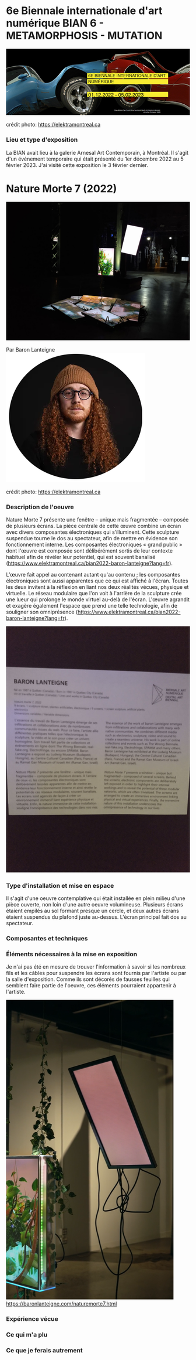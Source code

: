 # 6e Biennale internationale d'art numérique BIAN 6 - METAMORPHOSIS - MUTATION

![Affiche BIAN](medias/affiche_bian.png)

crédit photo: https://elektramontreal.ca

### Lieu et type d'exposition
La BIAN avait lieu à la galerie Arnesal Art Contemporain, à Montréal. Il s'agit d'un événement temporaire qui était présenté du 1er décembre 2022 au 5 février 2023. J'ai visité cette exposition le 3 février dernier.

# Nature Morte 7 (2022)
![Vue d'ensemble](medias/bian_nature_morte_ensemble.jpg)

Par Baron Lanteigne 
![Baron Lanteigne](medias/baron_lanteigne.png)

crédit photo: https://elektramontreal.ca

### Description de l'oeuvre
Nature Morte 7 présente une fenêtre – unique mais fragmentée – composée de plusieurs écrans. La pièce centrale de cette œuvre combine un écran avec divers composantes électroniques qui s’illuminent. Cette sculpture suspendue tourne le dos au spectateur, afin de mettre en évidence son fonctionnement interne. Les composantes électroniques « grand public » dont l'œuvre est composée sont délibérément sortis de leur contexte habituel afin de révéler leur potentiel, qui est souvent banalisé (https://www.elektramontreal.ca/bian2022-baron-lanteigne?lang=fr). 

L’œuvre fait appel au contenant autant qu'au contenu ; les composantes électroniques sont aussi apparentes que ce qui est affiché à l'écran. Toutes les deux invitent à la réflexion en liant nos deux réalités vécues, physique et virtuelle. Le réseau modulaire que l'on voit à l'arrière de la sculpture crée une lueur qui prolonge le monde virtuel au-delà de l'écran. L'œuvre agrandit et exagère également l'espace que prend une telle technologie, afin de souligner son omniprésence (https://www.elektramontreal.ca/bian2022-baron-lanteigne?lang=fr).

![Cartel](medias/bian1_nature_morte_cartel.jpg)

### Type d'installation et mise en espace
Il s'agit d'une oeuvre contemplative qui était installée en plein milieu d'une pièce ouverte, non loin d'une autre oeuvre volumineuse. Plusieurs écrans étaient empilés au sol formant presque un cercle, et deux autres écrans étaient suspendus du plafond juste au-dessus. L'écran principal fait dos au spectateur. 



### Composantes et techniques

### Éléments nécessaires à la mise en exposition
Je n'ai pas été en mesure de trouver l'information à savoir si les nombreux fils et les câbles pour suspendre les écrans sont fournis par l'artiste ou par la salle d'exposition. Comme ils sont décorés de fausses feuilles qui semblent faire partie de l'oeuvre, ces éléments pourraient appartenir à l'artiste. 

![Câbles et fils](medias/nature_morte_fil.png) https://baronlanteigne.com/naturemorte7.html

### Expérience vécue

### Ce qui m'a plu

### Ce que je ferais autrement
